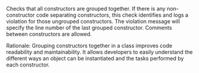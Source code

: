 <div>

Checks that all constructors are grouped together. If there is any
non-constructor code separating constructors, this check identifies and
logs a violation for those ungrouped constructors. The violation message
will specify the line number of the last grouped constructor. Comments
between constructors are allowed.

</div>

Rationale: Grouping constructors together in a class improves code
readability and maintainability. It allows developers to easily
understand the different ways an object can be instantiated and the
tasks performed by each constructor.

